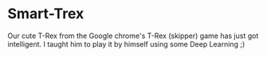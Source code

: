 # Smart-Trex
Our cute T-Rex from the Google chrome's T-Rex (skipper) game has just got intelligent. I taught him to play it by himself using some Deep Learning ;) 
